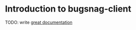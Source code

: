 # Introduction to bugsnag-client

TODO: write [great documentation](http://jacobian.org/writing/what-to-write/)
